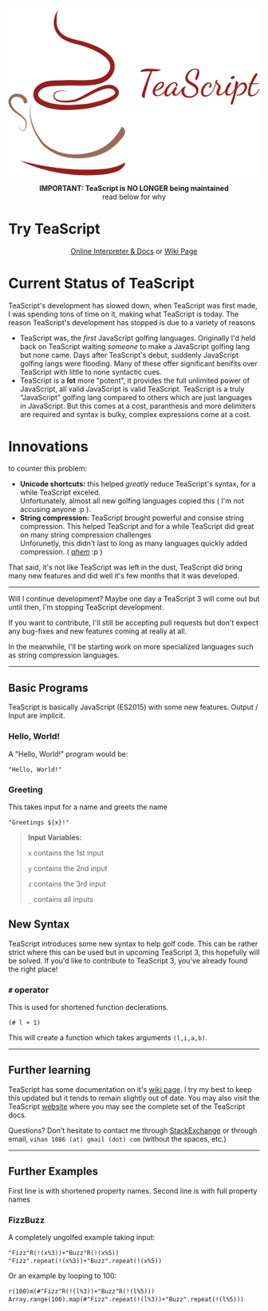 <p align="center">
  <a href="http://vihanserver.tk/p/TeaScript/">
    <img alt="TeaScript" src="https://raw.githubusercontent.com/vihanb/TeaScript/master/TeaScriptWide.png" width="546">
  </a>
</p>

<p align="center">
  <b>IMPORTANT: TeaScript is NO LONGER being maintained</b><br>read below for why
</p>

# Try TeaScript
<p align="center">
  <a href="http://vihanserver.tk/p/TeaScript/">Online Interpreter & Docs</a> or <a href="https://esolangs.org/wiki/TeaScript">Wiki Page</a>

</p>

# Current Status of TeaScript

TeaScript's development has slowed down, when TeaScript was first made, I was spending tons of time on it, making what TeaScript is today. The reason TeaScript's development has stopped is due to a variety of reasons

 - TeaScript was, the *first* JavaScript golfing languages. Originally I'd held back on TeaScript waiting *someone* to make a JavaScript golfing lang but none came. Days after TeaScript's debut, suddenly JavaScript golfing langs were flooding. Many of these offer significant benifits over TeaScript with little to none syntactic cues.
 - TeaScript is a **lot** more "potent", it provides the full unlimited power of JavaScript, all valid JavaScript is valid TeaScript. TeaScript is a truly "JavaScript" golfing lang compared to others which are just languages in JavaScript. But this comes at a cost, paranthesis and more delimiters are required and syntax is bulky, complex expressions come at a cost.

# Innovations
to counter this problem:

 - **Unicode shortcuts:** this helped *greatly* reduce TeaScript's syntax, for a while TeaScript exceled.<br>Unfortunately, almost all new golfing languages copied this ( I'm not accusing anyone :p  ).
 - **String compression:** TeaScript brought powerful and consise string compression. This helped TeaScript and for a while TeaScript did great on many string compression challenges<br>Unforunetly, this didn't last to long as many languages quickly added compression. ( [*ahem*](https://github.com/molarmanful/ESMin/blob/gh-pages/interpreter.js#L56) :p )
 
That said, it's not like TeaScript was left in the dust, TeaScript did bring many new features and did well it's few months that it was developed.
 
---

Will I continue development? Maybe one day a TeaScript 3 will come out but until then, I'm stopping TeaScript development.

If you want to contribute, I'll still be accepting pull requests but don't expect any bug-fixes and new features coming at really at all.

In the meanwhile, I'll be starting work on more specialized languages such as string compression languages.

---

## Basic Programs

TeaScript is basically JavaScript (ES2015) with some new features. Output / Input are implicit.

### Hello, World!
A "Hello, World!" program would be:

    "Hello, World!"

### Greeting
This takes input for a name and greets the name

    "Greetings ${x}!"

> **Input Variables:**
>
> `x` contains the 1st input
>
> `y` contains the 2nd input
>
> `z` contains the 3rd input
>
> `_` contains all inputs

## New Syntax

TeaScript introduces some new syntax to help golf code. This can be rather strict where this can be used but in upcoming TeaScript 3, this hopefully will be solved. If you'd like to contribute to TeaScript 3, you've already found the right place!

### `#` operator

This is used for shortened function declerations.

    (# l + 1)
This will create a function which takes arguments `(l,i,a,b)`.

---

## Further learning

TeaScript has some documentation on it's [wiki page](https://esolangs.org/wiki/TeaScript). I try my best to keep this updated but it tends to remain slightly out of date. You may also visit the TeaScript [website](http://vihanserver.tk/p/TeaScript/) where you may see the complete set of the TeaScript docs.

Questions? Don't hesitate to contact me through [StackExchange](http://chat.stackexchange.com/users/116494/v) or through email, `vihan 1086 (at) gmail (dot) com` (without the spaces, etc.)

---

## Further Examples

First line is with shortened property names. Second line is with full property names

### FizzBuzz
A completely ungolfed example taking input:

    "Fizz"R(!(x%3))+"Buzz"R(!(x%5))
    "Fizz".repeat(!(x%3))+"Buzz".repeat(!(x%5))
Or an example by looping to 100:

    r(100)m(#"Fizz"R(!(l%3))+"Buzz"R(!(l%5)))
    Array.range(100).map(#"Fizz".repeat(!(l%3))+"Buzz".repeat(!(l%5)))

